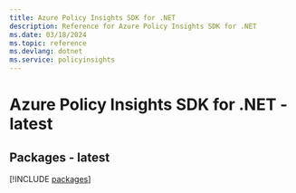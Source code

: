 ```yaml
---
title: Azure Policy Insights SDK for .NET
description: Reference for Azure Policy Insights SDK for .NET
ms.date: 03/18/2024
ms.topic: reference
ms.devlang: dotnet
ms.service: policyinsights
---
```

# Azure Policy Insights SDK for .NET - latest
## Packages - latest
[!INCLUDE [packages](policy-insights-index.md)]